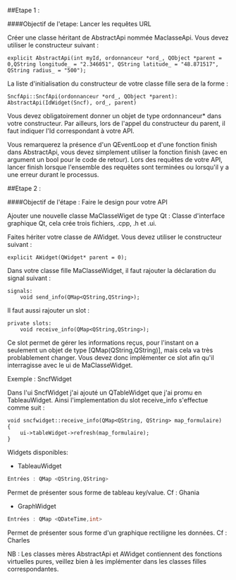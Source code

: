 ##Etape 1 :

####Objectif de l'etape: Lancer les requêtes URL

Créer une classe héritant de AbstractApi nommée MaclasseApi.
Vous devez utiliser le constructeur suivant :

	explicit AbstractApi(int myId, ordonnanceur *ord_, QObject *parent = 0,QString longitude_ = "2.346051", QString latitude_ = "48.871517", QString radius_ = "500");
	

La liste d'initialisation du constructeur de votre classe fille sera de la forme :

	SncfApi::SncfApi(ordonnanceur *ord_, QObject *parent): AbstractApi(IdWidget(Sncf), ord_, parent)

Vous devez obligatoirement donner un objet de type ordonnanceur* dans votre constructeur.
Par ailleurs, lors de l'appel du constructeur du parent, il faut indiquer l'Id correspondant à votre API.

Vous remarquerez la présence d'un QEventLoop et d'une fonction finish dans AbstractApi, vous devez simplement utiliser la fonction finish (avec en argument un bool pour le code de retour). 
Lors des requêtes de votre API, lancer finish lorsque l'ensemble des requêtes sont terminées ou lorsqu'il y a une erreur durant le processus.

##Etape 2 :

####Objectif  de l'étape : Faire le design pour votre API

Ajouter une nouvelle classe MaClasseWiget de type Qt : Classe d'interface graphique Qt, cela crée trois fichiers, .cpp, .h et .ui.

Faites hériter votre classe de AWidget.
Vous devez utiliser le constructeur suivant :
	
	explicit AWidget(QWidget* parent = 0);
	
Dans votre classe fille MaClasseWidget, il faut rajouter la déclaration du signal suivant :
	
	signals:
    	void send_info(QMap<QString,QString>);
    	
 
 Il faut aussi rajouter un slot :
 
 	private slots:
    	void receive_info(QMap<QString,QString>);

Ce slot permet de gérer les informations reçus, pour l'instant on a seulement un objet de type [QMap(QString,QString)], mais cela va très problablement changer.
Vous devez donc implémenter ce slot afin qu'il interragisse avec le ui de MaClasseWidget.

Exemple : SncfWidget

Dans l'ui SncfWidget j'ai ajouté un QTableWidget que j'ai promu en TableauWidget.
Ainsi l'implementation du slot receive_info s'effectue comme suit :

	void sncfwidget::receive_info(QMap<QString, QString> map_formulaire)
	{
    	ui->tableWidget->refresh(map_formulaire);
	}
	
	
Widgets disponibles:

- TableauWidget

~~~cpp 
Entrées : QMap <QString,QString>
~~~
Permet de présenter sous forme de tableau key/value.
Cf : Ghania

- GraphWidget
~~~cpp 
Entrées : QMap <QDateTime,int>
~~~
Permet de présenter sous forme d'un graphique rectiligne les données.
Cf : Charles

NB : Les classes mères AbstractApi et AWidget contiennent des fonctions virtuelles pures, veillez bien à les implémenter dans les classes filles correspondantes.